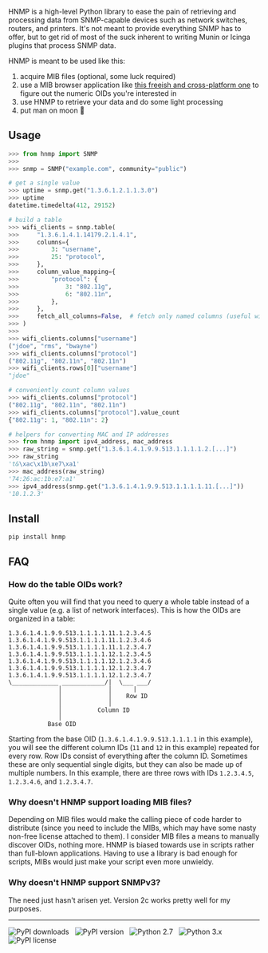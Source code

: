 HNMP is a high-level Python library to ease the pain of retrieving and processing data from SNMP-capable devices such as network switches, routers, and printers. It's not meant to provide everything SNMP has to offer, but to get rid of most of the suck inherent to writing Munin or Icinga plugins that process SNMP data.

HNMP is meant to be used like this:

1. acquire MIB files (optional, some luck required)
2. use a MIB browser application like [this freeish and cross-platform one](http://ireasoning.com/mibbrowser.shtml) to figure out the numeric OIDs you're interested in
3. use HNMP to retrieve your data and do some light processing
4. put man on moon :rocket:

Usage
-----

```python
>>> from hnmp import SNMP
>>>
>>> snmp = SNMP("example.com", community="public")

# get a single value
>>> uptime = snmp.get("1.3.6.1.2.1.1.3.0")
>>> uptime
datetime.timedelta(412, 29152)

# build a table
>>> wifi_clients = snmp.table(
>>>     "1.3.6.1.4.1.14179.2.1.4.1",
>>>     columns={
>>>         3: "username",
>>>         25: "protocol",
>>>     },
>>>     column_value_mapping={
>>>         "protocol": {
>>>             3: "802.11g",
>>>             6: "802.11n",
>>>         },
>>>     },
>>>     fetch_all_columns=False,  # fetch only named columns (useful with large tables)
>>> )
>>>
>>> wifi_clients.columns["username"]
("jdoe", "rms", "bwayne")
>>> wifi_clients.columns["protocol"]
("802.11g", "802.11n", "802.11n")
>>> wifi_clients.rows[0]["username"]
"jdoe"

# conveniently count column values
>>> wifi_clients.columns["protocol"]
("802.11g", "802.11n", "802.11n")
>>> wifi_clients.columns["protocol"].value_count
{"802.11g": 1, "802.11n": 2}

# helpers for converting MAC and IP addresses
>>> from hnmp import ipv4_address, mac_address
>>> raw_string = snmp.get("1.3.6.1.4.1.9.9.513.1.1.1.1.2.[...]")
>>> raw_string
't&\xac\x1b\xe7\xa1'
>>> mac_address(raw_string)
'74:26:ac:1b:e7:a1'
>>> ipv4_address(snmp.get("1.3.6.1.4.1.9.9.513.1.1.1.1.11.[...]"))
'10.1.2.3'
```

Install
-------

```
pip install hnmp
```

FAQ
---

### How do the table OIDs work?

Quite often you will find that you need to query a whole table instead of a single value (e.g. a list of network interfaces). This is how the OIDs are organized in a table:

```
1.3.6.1.4.1.9.9.513.1.1.1.1.11.1.2.3.4.5
1.3.6.1.4.1.9.9.513.1.1.1.1.11.1.2.3.4.6
1.3.6.1.4.1.9.9.513.1.1.1.1.11.1.2.3.4.7
1.3.6.1.4.1.9.9.513.1.1.1.1.12.1.2.3.4.5
1.3.6.1.4.1.9.9.513.1.1.1.1.12.1.2.3.4.6
1.3.6.1.4.1.9.9.513.1.1.1.1.12.1.2.3.4.7
1.3.6.1.4.1.9.9.513.1.1.1.1.12.1.2.3.4.7
\_____________ ____________/|  \___ ___/
              │             │      |
              │             │    Row ID
              │             │
              │          Column ID
              │
           Base OID
```

Starting from the base OID (`1.3.6.1.4.1.9.9.513.1.1.1.1` in this example), you will see the different column IDs (`11` and `12` in this example) repeated for every row. Row IDs consist of everything after the column ID. Sometimes these are only sequential single digits, but they can also be made up of multiple numbers. In this example, there are three rows with IDs `1.2.3.4.5`, `1.2.3.4.6`, and `1.2.3.4.7`.

### Why doesn't HNMP support loading MIB files?

Depending on MIB files would make the calling piece of code harder to distribute (since you need to include the MIBs, which may have some nasty non-free license attached to them). I consider MIB files a means to manually discover OIDs, nothing more. HNMP is biased towards use in scripts rather than full-blown applications. Having to use a library is bad enough for scripts, MIBs would just make your script even more unwieldy.

### Why doesn't HNMP support SNMPv3?

The need just hasn't arisen yet. Version 2c works pretty well for my purposes.

------------------------------------------------------------------------

![PyPI downloads](http://img.shields.io/pypi/dm/hnmp.svg) &nbsp; ![PyPI version](http://img.shields.io/pypi/v/hnmp.svg) &nbsp; ![Python 2.7](http://img.shields.io/badge/Python-2.7-green.svg) &nbsp; ![Python 3.x](http://img.shields.io/badge/Python-3.x-green.svg) &nbsp; ![PyPI license](http://img.shields.io/badge/License-ISC-red.svg)

